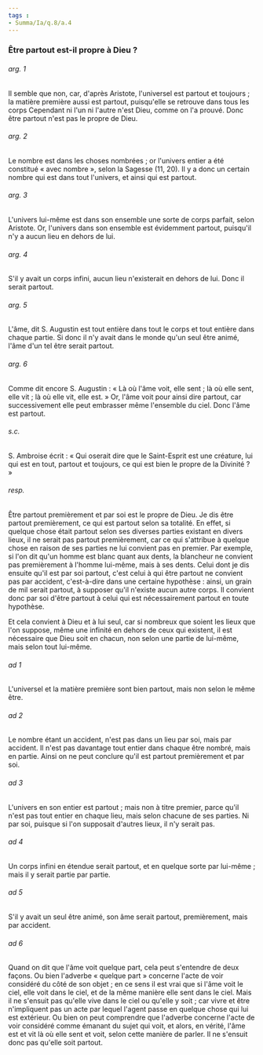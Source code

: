 ```yaml
---
tags : 
- Summa/Ia/q.8/a.4
---
```


### Être partout est-il propre à Dieu ?

###### arg. 1
Il semble que non, car, d'après Aristote, l'universel est partout et toujours ; la matière première aussi est partout, puisqu'elle se retrouve dans tous les corps Cependant ni l'un ni l'autre n'est Dieu, comme on l'a prouvé. Donc être partout n'est pas le propre de Dieu. 

###### arg. 2
Le nombre est dans les choses nombrées ; or l'univers entier a été constitué « avec nombre », selon la Sagesse (11, 20). Il y a donc un certain nombre qui est dans tout l'univers, et ainsi qui est partout. 

###### arg. 3
L'univers lui-même est dans son ensemble une sorte de corps parfait, selon Aristote. Or, l'univers dans son ensemble est évidemment partout, puisqu'il n'y a aucun lieu en dehors de lui. 

###### arg. 4
S'il y avait un corps infini, aucun lieu n'existerait en dehors de lui. Donc il serait partout. 

###### arg. 5
L'âme, dit S. Augustin est tout entière dans tout le corps et tout entière dans chaque partie. Si donc il n'y avait dans le monde qu'un seul être animé, l'âme d'un tel être serait partout. 

###### arg. 6
Comme dit encore S. Augustin : « Là où l'âme voit, elle sent ; là où elle sent, elle vit ; là où elle vit, elle est. » Or, l'âme voit pour ainsi dire partout, car successivement elle peut embrasser même l'ensemble du ciel. Donc l'âme est partout. 

###### s.c.
S. Ambroise écrit : « Qui oserait dire que le Saint-Esprit est une créature, lui qui est en tout, partout et toujours, ce qui est bien le propre de la Divinité ? » 

###### resp.
Être partout premièrement et par soi est le propre de Dieu. Je dis être partout premièrement, ce qui est partout selon sa totalité. En effet, si quelque chose était partout selon ses diverses parties existant en divers lieux, il ne serait pas partout premièrement, car ce qui s'attribue à quelque chose en raison de ses parties ne lui convient pas en premier. Par exemple, si l'on dit qu'un homme est blanc quant aux dents, la blancheur ne convient pas premièrement à l'homme lui-même, mais à ses dents. Celui dont je dis ensuite qu'il est par soi partout, c'est celui à qui être partout ne convient pas par accident, c'est-à-dire dans une certaine hypothèse : ainsi, un grain de mil serait partout, à supposer qu'il n'existe aucun autre corps. Il convient donc par soi d'être partout à celui qui est nécessairement partout en toute hypothèse. 

Et cela convient à Dieu et à lui seul, car si nombreux que soient les lieux que l'on suppose, même une infinité en dehors de ceux qui existent, il est nécessaire que Dieu soit en chacun, non selon une partie de lui-même, mais selon tout lui-même. 

###### ad 1
L'universel et la matière première sont bien partout, mais non selon le même être. 

###### ad 2
Le nombre étant un accident, n'est pas dans un lieu par soi, mais par accident. Il n'est pas davantage tout entier dans chaque être nombré, mais en partie. Ainsi on ne peut conclure qu'il est partout premièrement et par soi. 

###### ad 3
L'univers en son entier est partout ; mais non à titre premier, parce qu'il n'est pas tout entier en chaque lieu, mais selon chacune de ses parties. Ni par soi, puisque si l'on supposait d'autres lieux, il n'y serait pas. 

###### ad 4
Un corps infini en étendue serait partout, et en quelque sorte par lui-même ; mais il y serait partie par partie. 

###### ad 5
S'il y avait un seul être animé, son âme serait partout, premièrement, mais par accident. 

###### ad 6
Quand on dit que l'âme voit quelque part, cela peut s'entendre de deux façons. Ou bien l'adverbe « quelque part » concerne l'acte de voir considéré du côté de son objet ; en ce sens il est vrai que si l'âme voit le ciel, elle voit dans le ciel, et de la même manière elle sent dans le ciel. Mais il ne s'ensuit pas qu'elle vive dans le ciel ou qu'elle y soit ; car vivre et être n'impliquent pas un acte par lequel l'agent passe en quelque chose qui lui est extérieur. Ou bien on peut comprendre que l'adverbe concerne l'acte de voir considéré comme émanant du sujet qui voit, et alors, en vérité, l'âme est et vit là où elle sent et voit, selon cette manière de parler. Il ne s'ensuit donc pas qu'elle soit partout. 





